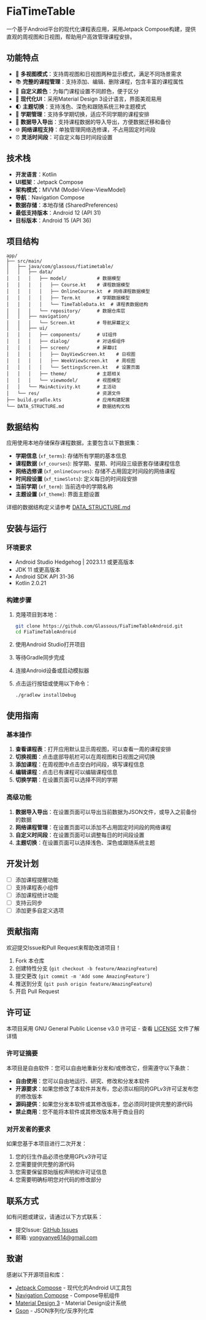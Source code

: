 # FiaTimeTable

一个基于Android平台的现代化课程表应用，采用Jetpack Compose构建，提供直观的周视图和日视图，帮助用户高效管理课程安排。

## 功能特点

- 📅 **多视图模式**：支持周视图和日视图两种显示模式，满足不同场景需求
- 📚 **完整的课程管理**：支持添加、编辑、删除课程，包含丰富的课程属性
- 🎨 **自定义颜色**：为每门课程设置不同颜色，便于区分
- 📱 **现代化UI**：采用Material Design 3设计语言，界面美观易用
- 🌓 **主题切换**：支持浅色、深色和跟随系统三种主题模式
- 🔄 **学期管理**：支持多学期切换，适应不同学期的课程安排
- 💾 **数据导入导出**：支持课程数据的导入导出，方便数据迁移和备份
- 🌐 **网络课程支持**：单独管理网络选修课，不占用固定时间段
- ⏰ **灵活时间段**：可自定义每日时间段设置

## 技术栈

- **开发语言**：Kotlin
- **UI框架**：Jetpack Compose
- **架构模式**：MVVM (Model-View-ViewModel)
- **导航**：Navigation Compose
- **数据存储**：本地存储 (SharedPreferences)
- **最低支持版本**：Android 12 (API 31)
- **目标版本**：Android 15 (API 36)

## 项目结构

```
app/
├── src/main/
│   ├── java/com/glassous/fiatimetable/
│   │   ├── data/
│   │   │   ├── model/           # 数据模型
│   │   │   │   ├── Course.kt    # 课程数据模型
│   │   │   │   ├── OnlineCourse.kt  # 网络课程数据模型
│   │   │   │   ├── Term.kt      # 学期数据模型
│   │   │   │   └── TimeTableData.kt  # 课程表数据结构
│   │   │   └── repository/      # 数据仓库层
│   │   ├── navigation/
│   │   │   └── Screen.kt        # 导航屏幕定义
│   │   ├── ui/
│   │   │   ├── components/      # UI组件
│   │   │   ├── dialog/          # 对话框组件
│   │   │   ├── screen/          # 屏幕UI
│   │   │   │   ├── DayViewScreen.kt    # 日视图
│   │   │   │   ├── WeekViewScreen.kt   # 周视图
│   │   │   │   └── SettingsScreen.kt   # 设置页面
│   │   │   ├── theme/           # 主题相关
│   │   │   └── viewmodel/       # 视图模型
│   │   └── MainActivity.kt      # 主活动
│   └── res/                     # 资源文件
├── build.gradle.kts             # 应用构建配置
└── DATA_STRUCTURE.md            # 数据结构文档
```

## 数据结构

应用使用本地存储保存课程数据，主要包含以下数据集：

- **学期信息** (`xf_terms`): 存储所有学期的基本信息
- **课程数据** (`xf_courses`): 按学期、星期、时间段三级嵌套存储课程信息
- **网络选修课** (`xf_onlineCourses`): 存储不占用固定时间段的网络课程
- **时间段设置** (`xf_timeSlots`): 定义每日的时间段安排
- **当前学期** (`xf_term`): 当前选中的学期名称
- **主题设置** (`xf_theme`): 界面主题设置

详细的数据结构定义请参考 [DATA_STRUCTURE.md](DATA_STRUCTURE.md)

## 安装与运行

### 环境要求

- Android Studio Hedgehog | 2023.1.1 或更高版本
- JDK 11 或更高版本
- Android SDK API 31-36
- Kotlin 2.0.21

### 构建步骤

1. 克隆项目到本地：
   ```bash
   git clone https://github.com/Glassous/FiaTimeTableAndroid.git
   cd FiaTimeTableAndroid
   ```

2. 使用Android Studio打开项目

3. 等待Gradle同步完成

4. 连接Android设备或启动模拟器

5. 点击运行按钮或使用以下命令：
   ```bash
   ./gradlew installDebug
   ```

## 使用指南

### 基本操作

1. **查看课程表**：打开应用默认显示周视图，可以查看一周的课程安排
2. **切换视图**：点击底部导航栏可以在周视图和日视图之间切换
3. **添加课程**：在周视图中点击空白时间段，填写课程信息
4. **编辑课程**：点击已有课程可以编辑课程信息
5. **切换学期**：在设置页面可以选择不同的学期

### 高级功能

1. **数据导入导出**：在设置页面可以导出当前数据为JSON文件，或导入之前备份的数据
2. **网络课程管理**：在设置页面可以添加不占用固定时间段的网络课程
3. **自定义时间段**：在设置页面可以调整每日的时间段设置
4. **主题切换**：在设置页面可以选择浅色、深色或跟随系统主题

## 开发计划

- [ ] 添加课程提醒功能
- [ ] 支持课程表小组件
- [ ] 添加课程统计功能
- [ ] 支持云同步
- [ ] 添加更多自定义选项

## 贡献指南

欢迎提交Issue和Pull Request来帮助改进项目！

1. Fork 本仓库
2. 创建特性分支 (`git checkout -b feature/AmazingFeature`)
3. 提交更改 (`git commit -m 'Add some AmazingFeature'`)
4. 推送到分支 (`git push origin feature/AmazingFeature`)
5. 开启 Pull Request

## 许可证

本项目采用 GNU General Public License v3.0 许可证 - 查看 [LICENSE](LICENSE) 文件了解详情

### 许可证摘要

本项目是自由软件：您可以自由地重新分发和/或修改它，但需遵守以下条款：

- **自由使用**：您可以自由地运行、研究、修改和分发本软件
- **开源要求**：如果您修改了本软件并发布，您必须以相同的GPLv3许可证发布您的修改版本
- **源码提供**：如果您分发本软件或其修改版本，您必须同时提供完整的源代码
- **禁止商用**：您不能将本软件或其修改版本用于商业目的

### 对开发者的要求

如果您基于本项目进行二次开发：

1. 您的衍生作品必须也使用GPLv3许可证
2. 您需要提供完整的源代码
3. 您需要保留原始版权声明和许可证信息
4. 您需要明确标明您对代码的修改部分

## 联系方式

如有问题或建议，请通过以下方式联系：

- 提交Issue: [GitHub Issues](https://github.com/Glassous/FiaTimeTableAndroid/issues)
- 邮箱: yongyanye614@gmail.com

## 致谢

感谢以下开源项目和库：

- [Jetpack Compose](https://developer.android.com/jetpack/compose) - 现代化的Android UI工具包
- [Navigation Compose](https://developer.android.com/jetpack/compose/navigation) - Compose导航组件
- [Material Design 3](https://m3.material.io/) - Material Design设计系统
- [Gson](https://github.com/google/gson) - JSON序列化/反序列化库
